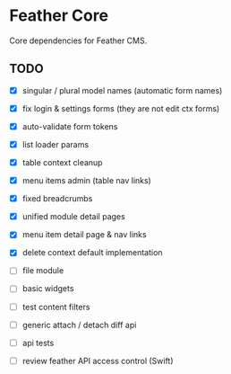 # Feather Core

Core dependencies for Feather CMS.


## TODO

- [x] singular / plural model names (automatic form names)
- [x] fix login & settings forms (they are not edit ctx forms)
- [x] auto-validate form tokens
- [x] list loader params
- [x] table context cleanup
- [x] menu items admin (table nav links)
- [x] fixed breadcrumbs
- [x] unified module detail pages
- [x] menu item detail page & nav links
- [x] delete context default implementation 
- [ ] file module
- [ ] basic widgets
- [ ] test content filters
- [ ] generic attach / detach diff api
- [ ] api tests
- [ ] review feather API access control (Swift)

